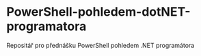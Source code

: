 # PowerShell-pohledem-dotNET-programatora
Repositář pro přednášku PowerShell pohledem .NET programátora
